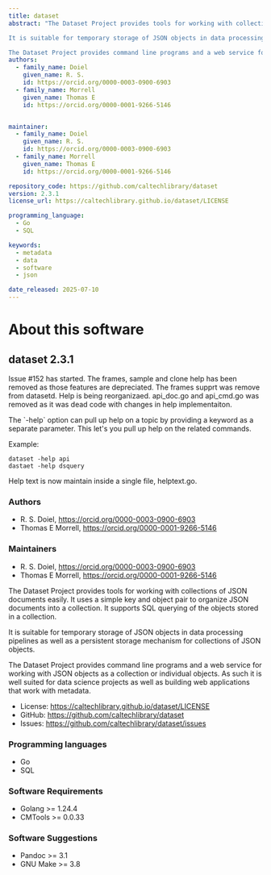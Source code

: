 ```yaml
---
title: dataset
abstract: "The Dataset Project provides tools for working with collections of JSON documents easily. It uses a simple key and object pair to organize JSON documents into a collection. It supports SQL querying of the objects stored in a collection.

It is suitable for temporary storage of JSON objects in data processing pipelines as well as a persistent storage mechanism for collections of JSON objects.

The Dataset Project provides command line programs and a web service for working with JSON objects as a collection or individual objects. As such it is well suited for data science projects as well as building web applications that work with metadata."
authors:
  - family_name: Doiel
    given_name: R. S.
    id: https://orcid.org/0000-0003-0900-6903
  - family_name: Morrell
    given_name: Thomas E
    id: https://orcid.org/0000-0001-9266-5146


maintainer:
  - family_name: Doiel
    given_name: R. S.
    id: https://orcid.org/0000-0003-0900-6903
  - family_name: Morrell
    given_name: Thomas E
    id: https://orcid.org/0000-0001-9266-5146

repository_code: https://github.com/caltechlibrary/dataset
version: 2.3.1
license_url: https://caltechlibrary.github.io/dataset/LICENSE

programming_language:
  - Go
  - SQL

keywords:
  - metadata
  - data
  - software
  - json

date_released: 2025-07-10
---
```


About this software
===================

## dataset 2.3.1

Issue #152 has started. The frames, sample and clone help has been removed as those features are depreciated. The frames supprt was remove from datasetd. Help is being reorganizaed. api_doc.go and api_cmd.go was removed as it was dead code with changes in help implementaiton. 

The &#x60;-help&#x60; option can pull up help on a topic by providing a keyword as a separate parameter. This let&#x27;s you pull up help on the related commands. 

Example:

~~~shell
dataset -help api
dastaet -help dsquery
~~~

Help text is now maintain inside a single file, helptext.go.

### Authors

- R. S. Doiel, <https://orcid.org/0000-0003-0900-6903>
- Thomas E Morrell, <https://orcid.org/0000-0001-9266-5146>




### Maintainers

- R. S. Doiel, <https://orcid.org/0000-0003-0900-6903>
- Thomas E Morrell, <https://orcid.org/0000-0001-9266-5146>


The Dataset Project provides tools for working with collections of JSON documents easily. It uses a simple key and object pair to organize JSON documents into a collection. It supports SQL querying of the objects stored in a collection.

It is suitable for temporary storage of JSON objects in data processing pipelines as well as a persistent storage mechanism for collections of JSON objects.

The Dataset Project provides command line programs and a web service for working with JSON objects as a collection or individual objects. As such it is well suited for data science projects as well as building web applications that work with metadata.

- License: <https://caltechlibrary.github.io/dataset/LICENSE>
- GitHub: <https://github.com/caltechlibrary/dataset>
- Issues: <https://github.com/caltechlibrary/dataset/issues>

### Programming languages

- Go
- SQL




### Software Requirements

- Golang &gt;&#x3D; 1.24.4
- CMTools &gt;&#x3D; 0.0.33


### Software Suggestions

- Pandoc &gt;&#x3D; 3.1
- GNU Make &gt;&#x3D; 3.8


